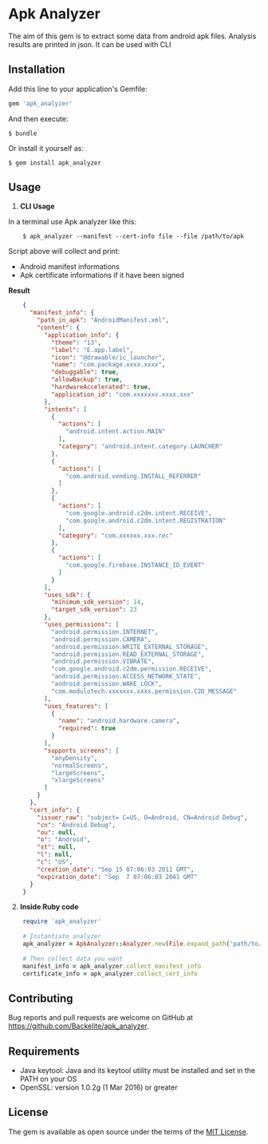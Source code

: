 # Apk Analyzer
The aim of this gem is to extract some data from android apk files. Analysis results are printed in json. It can be used with CLI

## Installation

Add this line to your application's Gemfile:

```ruby
gem 'apk_analyzer'
```

And then execute:

```shell
$ bundle
```

Or install it yourself as:

```shell
$ gem install apk_analyzer
```

## Usage

1. **CLI Usage**

In a terminal use Apk analyzer like this:
```shell
    $ apk_analyzer --manifest --cert-info file --file /path/to/apk
```

Script above will collect and print:
* Android manifest informations
* Apk certificate informations if it have been signed

**Result**
```json
    {
      "manifest_info": {
        "path_in_apk": "AndroidManifest.xml",
        "content": {
          "application_info": {
            "theme": "13",
            "label": "E.app.label",
            "icon": "@drawable/ic_launcher",
            "name": "com.package.xxxx.xxxx",
            "debuggable": true,
            "allowBackup": true,
            "hardwareAccelerated": true,
            "application_id": "com.xxxxxxx.xxxx.xxx"
          },
          "intents": [
            {
              "actions": [
                "android.intent.action.MAIN"
              ],
              "category": "android.intent.category.LAUNCHER"
            },
            {
              "actions": [
                "com.android.vending.INSTALL_REFERRER"
              ]
            },
            {
              "actions": [
                "com.google.android.c2dm.intent.RECEIVE",
                "com.google.android.c2dm.intent.REGISTRATION"
              ],
              "category": "com.xxxxxx.xxx.rec"
            },
            {
              "actions": [
                "com.google.firebase.INSTANCE_ID_EVENT"
              ]
            }
          ],
          "uses_sdk": {
            "minimum_sdk_version": 14,
            "target_sdk_version": 23
          },
          "uses_permissions": [
            "android.permission.INTERNET",
            "android.permission.CAMERA",
            "android.permission.WRITE_EXTERNAL_STORAGE",
            "android.permission.READ_EXTERNAL_STORAGE",
            "android.permission.VIBRATE",
            "com.google.android.c2dm.permission.RECEIVE",
            "android.permission.ACCESS_NETWORK_STATE",
            "android.permission.WAKE_LOCK",
            "com.modulotech.xxxxxxx.xxxx.permission.C2D_MESSAGE"
          ],
          "uses_features": [
            {
              "name": "android.hardware.camera",
              "required": true
            }
          ],
          "supports_screens": [
            "anyDensity",
            "normalScreens",
            "largeScreens",
            "xlargeScreens"
          ]
        }
      },
      "cert_info": {
        "issuer_raw": "subject= C=US, O=Android, CN=Android Debug",
        "cn": "Android Debug",
        "ou": null,
        "o": "Android",
        "st": null,
        "l": null,
        "c": "US",
        "creation_date": "Sep 15 07:06:03 2011 GMT",
        "expiration_date": "Sep  7 07:06:03 2041 GMT"
      }
    }
```
2. **Inside Ruby code**

```ruby
    require 'apk_analyzer'
    
    # Instantiate analyzer
    apk_analyzer = ApkAnalyzer::Analyzer.new(File.expand_path('path/to/apk'))
    
    # Then collect data you want
    manifest_info = apk_analyzer.collect_manifest_info
    certificate_info = apk_analyzer.collect_cert_info
```

## Contributing

Bug reports and pull requests are welcome on GitHub at https://github.com/Backelite/apk_analyzer.

## Requirements

* Java keytool: Java and its keytool utility must be installed and set in the PATH on your OS
* OpenSSL: version 1.0.2g (1 Mar 2016) or greater

## License

The gem is available as open source under the terms of the [MIT License](http://opensource.org/licenses/MIT).
